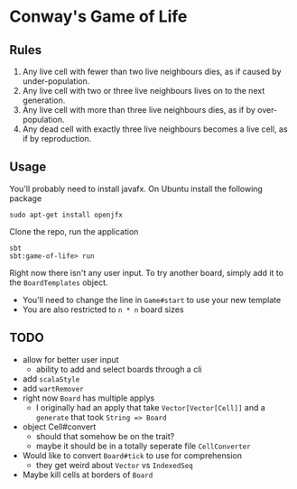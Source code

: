 Conway's Game of Life
====================

## Rules

 1. Any live cell with fewer than two live neighbours dies, as if caused by under-population.
 2. Any live cell with two or three live neighbours lives on to the next generation.
 3. Any live cell with more than three live neighbours dies, as if by over-population.
 4. Any dead cell with exactly three live neighbours becomes a live cell, as if by reproduction.

## Usage

You'll probably need to install javafx. On Ubuntu install the following package

```
sudo apt-get install openjfx
```

Clone the repo, run the application

```
sbt
sbt:game-of-life> run
```

Right now there isn't any user input. To try another board, simply add it to the `BoardTemplates` object.
  - You'll need to change the line in `Game#start` to use your new template
  - You are also restricted to `n * n` board sizes

TODO
----
- allow for better user input
  - ability to add and select boards through a cli
- add `scalaStyle`
- add `wartRemover`
- right now `Board` has multiple applys
  - I originally had an apply that take `Vector[Vector[Cell]]` and a `generate` that took `String => Board`
- object Cell#convert
  - should that somehow be on the trait?
  - maybe it should be in a totally seperate file `CellConverter`
- Would like to convert `Board#tick` to use for comprehension
  - they get weird about `Vector` vs `IndexedSeq`
- Maybe kill cells at borders of `Board`

